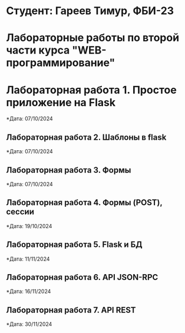 # Студент: Гареев Тимур, ФБИ-23 

# Лабораторные работы по второй части курса "WEB-программирование"

# Лабораторная работа 1. Простое приложение на Flask

*Дата: 07/10/2024

## Лабораторная работа 2. Шаблоны в flask

*Дата: 07/10/2024

## Лабораторная работа 3. Формы

*Дата: 07/10/2024

## Лабораторная работа 4. Формы (POST), сессии

*Дата: 19/10/2024

## Лабораторная работа 5. Flask и БД

*Дата: 11/11/2024

## Лабораторная работа 6. API JSON-RPC

*Дата: 16/11/2024

## Лабораторная работа 7. API REST

*Дата: 30/11/2024
